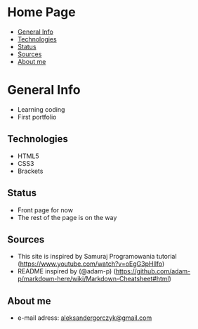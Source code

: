 # Home Page
* [General Info](#general-info)
* [Technologies](#technologies)
* [Status](#status)
* [Sources](#sources)
* [About me](#about-me)

# General Info
- Learning coding
- First portfolio

## Technologies
- HTML5 
- CSS3
- Brackets

## Status
- Front page for now
- The rest of the page is on the way

## Sources
- This site is inspired by Samuraj Programowania tutorial (https://www.youtube.com/watch?v=oEgG3pHIlfo)
- README inspired by (@adam-p) (https://github.com/adam-p/markdown-here/wiki/Markdown-Cheatsheet#html)

## About me
- e-mail adress: aleksandergorczyk@gmail.com


 
